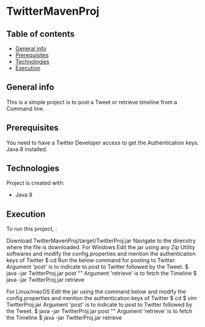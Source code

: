 # TwitterMavenProj
## Table of contents
* [General info](#general-info)
* [Prerequisites](#prerequisites)
* [Technologies](#technologies)
* [Execution](#execution)

## General info
This is a simple project is to post a Tweet or retrieve timeline from a Command line.

## Prerequisites
You need to have a Twitter Developer access to get the Authentication keys.
Java 8 installed.

## Technologies
Project is created with:
* Java 8

	
## Execution
To run this project,  :

Download TwitterMavenProj/target/TwitterProj.jar
Navigate to the direcotry where the file is downloaded.
For Windows
Edit the jar using any Zip Utility softwares and modify the config.properties and mention the authentication keys of Twitter
$ cd <FileDownloadPath>
Run the below command for posting to Twitter. 
Argument 'post' is to indicate to post to Twitter followed by the Tweet.
$ java -jar TwitterProj.jar post "<Tweet Content>"
Argument 'retrieve' is to fetch the Timeline
$ java -jar TwitterProj.jar retrieve


For Linux/macOS
Edit the jar using the command below and modify the config.properties and mention the authentication keys of Twitter
$ cd <FileDownloadPath>
$ vim TwitterProj.jar
Argument 'post' is to indicate to post to Twitter followed by the Tweet.
$ java -jar TwitterProj.jar post "<Tweet Content>"
Argument 'retrieve' is to fetch the Timeline
$ java -jar TwitterProj.jar retrieve
